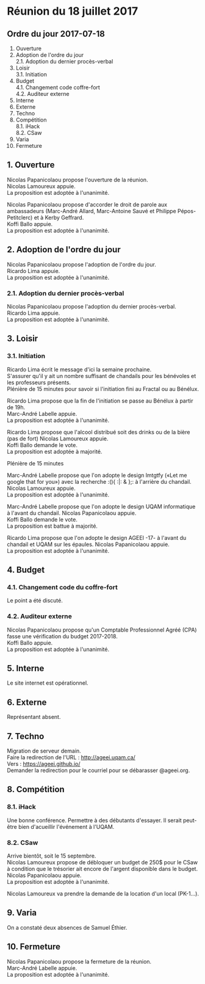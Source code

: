 # Réunion du 18 juillet 2017

## Ordre du jour 2017-07-18

1. Ouverture
2. Adoption de l'ordre du jour  
2.1. Adoption du dernier procès-verbal  
3. Loisir  
3.1. Initiation  
4. Budget  
4.1. Changement code coffre-fort  
4.2. Auditeur externe  
5. Interne
6. Externe
7. Techno
8. Compétition  
8.1. iHack  
8.2. CSaw  
9. Varia
10. Fermeture


## 1. Ouverture
Nicolas Papanicolaou propose l'ouverture de la réunion.  
Nicolas Lamoureux appuie.  
La proposition est adoptée à l'unanimité.

Nicolas Papanicolaou propose d'accorder le droit de parole aux
ambassadeurs (Marc-André Allard, Marc-Antoine Sauvé et Philippe Pépos-Petitclerc)
et à Kerby Geffrard.  
Koffi Ballo appuie.  
La proposition est adoptée à l'unanimité.

## 2. Adoption de l'ordre du jour
Nicolas Papanicolaou propose l'adoption de l'ordre du jour.  
Ricardo Lima appuie.  
La proposition est adoptée à l'unanimité.

### 2.1. Adoption du dernier procès-verbal
Nicolas Papanicolaou propose l'adoption du dernier procès-verbal.  
Ricardo Lima appuie.  
La proposition est adoptée à l'unanimité.

## 3. Loisir
### 3.1. Initiation

Ricardo Lima écrit le message d'ici la semaine prochaine.  
S'assurer qu'il y ait un nombre suffisant de chandails
pour les bénévoles et les professeurs présents.    
Plénière de 15 minutes pour savoir si l'initiation fini au Fractal ou au Bénélux.

Ricardo Lima propose que la fin de l'initiation se passe au Bénélux à partir de 19h.  
Marc-André Labelle appuie.  
La proposition est adoptée à l'unanimité.

Ricardo Lima propose que l'alcool distribué soit des drinks ou
de la bière (pas de fort) Nicolas Lamoureux appuie.  
Koffi Ballo demande le vote.  
La proposition est adoptée à majorité.

Plénière de 15 minutes

Marc-André Labelle propose que l'on adopte le design lmtgtfy
(«Let me google that for you») avec la recherche :(){ :|: & };:
à l'arrière du chandail.  
Nicolas Lamoureux appuie.    
La proposition est adoptée à l'unanimité.

Marc-André Labelle propose que l'on adopte le
design UQAM informatique à l'avant du chandail.
Nicolas Papanicolaou appuie.  
Koffi Ballo demande le vote.  
La proposition est battue à majorité.

Ricardo Lima propose que l'on adopte le design AGEEI -17- à
l'avant du chandail et UQAM sur les épaules.
Nicolas Papanicolaou appuie.  
La proposition est adoptée à l'unanimité.

## 4. Budget
### 4.1. Changement code du coffre-fort
Le point a été discuté.
### 4.2. Auditeur externe
Nicolas Papanicolaou propose qu'un Comptable Professionnel Agréé (CPA)
fasse une vérification du budget 2017-2018.  
Koffi Ballo appuie.  
La proposition est adoptée à l'unanimité.

## 5. Interne
Le site internet est opérationnel.

## 6. Externe
Représentant absent.

## 7. Techno
Migration de serveur demain.  
Faire la redirection de l'URL : http://ageei.uqam.ca/  
Vers : https://ageei.github.io/  
Demander la redirection pour le courriel pour se débarasser @ageei.org.

## 8. Compétition
### 8.1. iHack
Une bonne conférence.
Permettre à des débutants d'essayer.
Il serait peut-être bien d'acueillir l'événement à l'UQAM.

### 8.2. CSaw
Arrive bientôt, soit le 15 septembre.  
Nicolas Lamoureux propose de débloquer un budget de 250$ pour le CSaw
à condition que le trésorier ait encore de l'argent disponible dans le budget.  
Nicolas Papanicolaou appuie.  
La proposition est adoptée à l'unanimité.

Nicolas Lamoureux va prendre la demande de la location d'un local (PK-1...).

## 9. Varia
On a constaté deux absences de Samuel Éthier.

## 10. Fermeture
Nicolas Papanicolaou propose la fermeture de la réunion.  
Marc-André Labelle appuie.  
La proposition est adoptée à l'unanimité.
